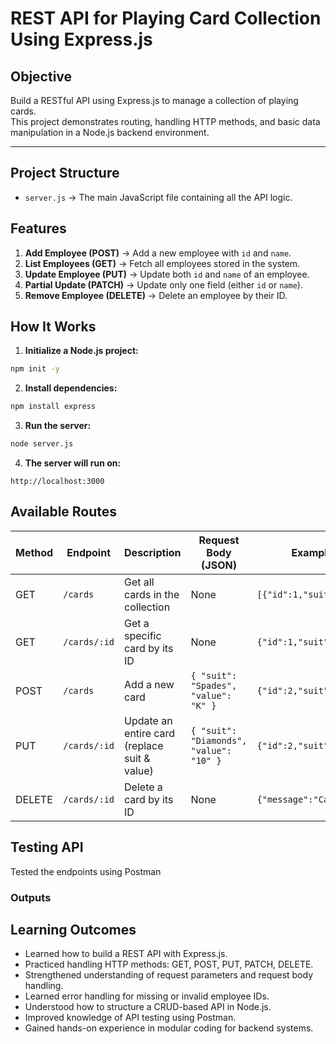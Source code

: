 # REST API for Playing Card Collection Using Express.js

## Objective
Build a RESTful API using Express.js to manage a collection of playing cards.  
This project demonstrates routing, handling HTTP methods, and basic data manipulation in a Node.js backend environment.

---

## Project Structure
- `server.js` → The main JavaScript file containing all the API logic.  

## Features
1. **Add Employee (POST)** → Add a new employee with `id` and `name`.  
2. **List Employees (GET)** → Fetch all employees stored in the system.  
3. **Update Employee (PUT)** → Update both `id` and `name` of an employee.  
4. **Partial Update (PATCH)** → Update only one field (either `id` or `name`).  
5. **Remove Employee (DELETE)** → Delete an employee by their ID. 


## How It Works
1. **Initialize a Node.js project:**
```bash
npm init -y
```

2. **Install dependencies:**
```bash
npm install express
```

3. **Run the server:**
```bash
node server.js
```

4. **The server will run on:**
```arduino
http://localhost:3000
```

## Available Routes
| Method | Endpoint     | Description                                   | Request Body (JSON)                         | Example Response (JSON)                   |
| ------ | ------------ | --------------------------------------------- | ------------------------------------------- | ----------------------------------------- |
| GET    | `/cards`     | Get all cards in the collection               | None                                        | `[{"id":1,"suit":"Hearts","value":"A"}]`  |
| GET    | `/cards/:id` | Get a specific card by its ID                 | None                                        | `{"id":1,"suit":"Hearts","value":"A"}`    |
| POST   | `/cards`     | Add a new card                                | `{ "suit": "Spades", "value": "K" }`        | `{"id":2,"suit":"Spades","value":"K"}`    |
| PUT    | `/cards/:id` | Update an entire card (replace suit & value)  | `{ "suit": "Diamonds", "value": "10" }`     | `{"id":2,"suit":"Diamonds","value":"10"}` |
| DELETE | `/cards/:id` | Delete a card by its ID                       | None                                        | `{"message":"Card deleted successfully"}` |


## Testing API
Tested the endpoints using Postman

### Outputs

## Learning Outcomes
- Learned how to build a REST API with Express.js.
- Practiced handling HTTP methods: GET, POST, PUT, PATCH, DELETE.
- Strengthened understanding of request parameters and request body handling.
- Learned error handling for missing or invalid employee IDs.
- Understood how to structure a CRUD-based API in Node.js.
- Improved knowledge of API testing using Postman.
- Gained hands-on experience in modular coding for backend systems.
